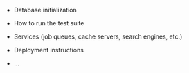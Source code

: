 * Database initialization

* How to run the test suite

* Services (job queues, cache servers, search engines, etc.)

* Deployment instructions

* ...
